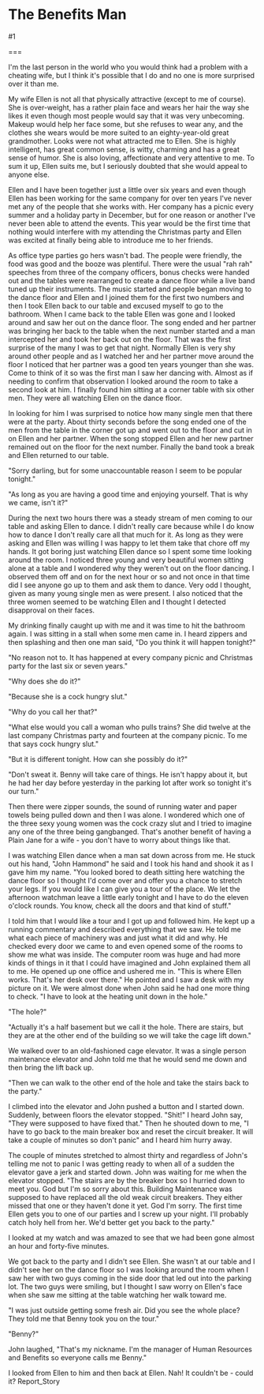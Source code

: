 The Benefits Man
================
#1 

 

 

===

I'm the last person in the world who you would think had a problem with a cheating wife, but I think it's possible that I do and no one is more surprised over it than me. 

 My wife Ellen is not all that physically attractive (except to me of course). She is over-weight, has a rather plain face and wears her hair the way she likes it even though most people would say that it was very unbecoming. Makeup would help her face some, but she refuses to wear any, and the clothes she wears would be more suited to an eighty-year-old great grandmother. Looks were not what attracted me to Ellen. She is highly intelligent, has great common sense, is witty, charming and has a great sense of humor. She is also loving, affectionate and very attentive to me. To sum it up, Ellen suits me, but I seriously doubted that she would appeal to anyone else. 

 Ellen and I have been together just a little over six years and even though Ellen has been working for the same company for over ten years I've never met any of the people that she works with. Her company has a picnic every summer and a holiday party in December, but for one reason or another I've never been able to attend the events. This year would be the first time that nothing would interfere with my attending the Christmas party and Ellen was excited at finally being able to introduce me to her friends. 

 As office type parties go hers wasn't bad. The people were friendly, the food was good and the booze was plentiful. There were the usual "rah rah" speeches from three of the company officers, bonus checks were handed out and the tables were rearranged to create a dance floor while a live band tuned up their instruments. The music started and people began moving to the dance floor and Ellen and I joined them for the first two numbers and then I took Ellen back to our table and excused myself to go to the bathroom. When I came back to the table Ellen was gone and I looked around and saw her out on the dance floor. The song ended and her partner was bringing her back to the table when the next number started and a man intercepted her and took her back out on the floor. That was the first surprise of the many I was to get that night. Normally Ellen is very shy around other people and as I watched her and her partner move around the floor I noticed that her partner was a good ten years younger than she was. Come to think of it so was the first man I saw her dancing with. Almost as if needing to confirm that observation I looked around the room to take a second look at him. I finally found him sitting at a corner table with six other men. They were all watching Ellen on the dance floor. 

 In looking for him I was surprised to notice how many single men that there were at the party. About thirty seconds before the song ended one of the men from the table in the corner got up and went out to the floor and cut in on Ellen and her partner. When the song stopped Ellen and her new partner remained out on the floor for the next number. Finally the band took a break and Ellen returned to our table. 

 "Sorry darling, but for some unaccountable reason I seem to be popular tonight." 

 "As long as you are having a good time and enjoying yourself. That is why we came, isn't it?" 

 During the next two hours there was a steady stream of men coming to our table and asking Ellen to dance. I didn't really care because while I do know how to dance I don't really care all that much for it. As long as they were asking and Ellen was willing I was happy to let them take that chore off my hands. It got boring just watching Ellen dance so I spent some time looking around the room. I noticed three young and very beautiful women sitting alone at a table and I wondered why they weren't out on the floor dancing. I observed them off and on for the next hour or so and not once in that time did I see anyone go up to them and ask them to dance. Very odd I thought, given as many young single men as were present. I also noticed that the three women seemed to be watching Ellen and I thought I detected disapproval on their faces. 

 My drinking finally caught up with me and it was time to hit the bathroom again. I was sitting in a stall when some men came in. I heard zippers and then splashing and then one man said, "Do you think it will happen tonight?" 

 "No reason not to. It has happened at every company picnic and Christmas party for the last six or seven years." 

 "Why does she do it?" 

 "Because she is a cock hungry slut." 

 "Why do you call her that?" 

 "What else would you call a woman who pulls trains? She did twelve at the last company Christmas party and fourteen at the company picnic. To me that says cock hungry slut." 

 "But it is different tonight. How can she possibly do it?" 

 "Don't sweat it. Benny will take care of things. He isn't happy about it, but he had her day before yesterday in the parking lot after work so tonight it's our turn." 

 Then there were zipper sounds, the sound of running water and paper towels being pulled down and then I was alone. I wondered which one of the three sexy young women was the cock crazy slut and I tried to imagine any one of the three being gangbanged. That's another benefit of having a Plain Jane for a wife - you don't have to worry about things like that. 

 I was watching Ellen dance when a man sat down across from me. He stuck out his hand, "John Hammond" he said and I took his hand and shook it as I gave him my name. "You looked bored to death sitting here watching the dance floor so I thought I'd come over and offer you a chance to stretch your legs. If you would like I can give you a tour of the place. We let the afternoon watchman leave a little early tonight and I have to do the eleven o'clock rounds. You know, check all the doors and that kind of stuff." 

 I told him that I would like a tour and I got up and followed him. He kept up a running commentary and described everything that we saw. He told me what each piece of machinery was and just what it did and why. He checked every door we came to and even opened some of the rooms to show me what was inside. The computer room was huge and had more kinds of things in it that I could have imagined and John explained them all to me. He opened up one office and ushered me in. "This is where Ellen works. That's her desk over there." He pointed and I saw a desk with my picture on it. We were almost done when John said he had one more thing to check. "I have to look at the heating unit down in the hole." 

 "The hole?" 

 "Actually it's a half basement but we call it the hole. There are stairs, but they are at the other end of the building so we will take the cage lift down." 

 We walked over to an old-fashioned cage elevator. It was a single person maintenance elevator and John told me that he would send me down and then bring the lift back up. 

 "Then we can walk to the other end of the hole and take the stairs back to the party." 

 I climbed into the elevator and John pushed a button and I started down. Suddenly, between floors the elevator stopped. "Shit!" I heard John say, "They were supposed to have fixed that." Then he shouted down to me, "I have to go back to the main breaker box and reset the circuit breaker. It will take a couple of minutes so don't panic" and I heard him hurry away. 

 The couple of minutes stretched to almost thirty and regardless of John's telling me not to panic I was getting ready to when all of a sudden the elevator gave a jerk and started down. John was waiting for me when the elevator stopped. "The stairs are by the breaker box so I hurried down to meet you. God but I'm so sorry about this. Building Maintenance was supposed to have replaced all the old weak circuit breakers. They either missed that one or they haven't done it yet. God I'm sorry. The first time Ellen gets you to one of our parties and I screw up your night. I'll probably catch holy hell from her. We'd better get you back to the party." 

 I looked at my watch and was amazed to see that we had been gone almost an hour and forty-five minutes. 

 We got back to the party and I didn't see Ellen. She wasn't at our table and I didn't see her on the dance floor so I was looking around the room when I saw her with two guys coming in the side door that led out into the parking lot. The two guys were smiling, but I thought I saw worry on Ellen's face when she saw me sitting at the table watching her walk toward me. 

 "I was just outside getting some fresh air. Did you see the whole place? They told me that Benny took you on the tour." 

 "Benny?" 

 John laughed, "That's my nickname. I'm the manager of Human Resources and Benefits so everyone calls me Benny." 

 I looked from Ellen to him and then back at Ellen. Nah! It couldn't be - could it? Report_Story 
